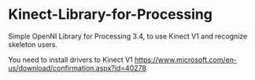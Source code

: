 # Kinect-Library-for-Processing
Simple OpenNI Library for Processing 3.4, to use Kinect V1 and recognize skeleton users.

You need to install drivers to Kinect V1
https://www.microsoft.com/en-us/download/confirmation.aspx?id=40278




